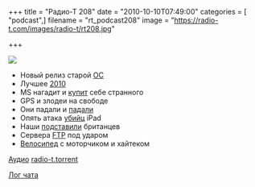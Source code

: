 +++
title = "Радио-Т 208"
date = "2010-10-10T07:49:00"
categories = [ "podcast",]
filename = "rt_podcast208"
image = "https://radio-t.com/images/radio-t/rt208.jpg"

+++

![](https://radio-t.com/images/radio-t/rt208.jpg)

- Новый релиз старой [ОС](http://www.opennet.ru/opennews/art.shtml?num=28170)
- Лучшее [2010](http://habrahabr.ru/company/aiken/blog/105516/)
- MS нагадит и [купит](http://www.gzt.ru/topnews/business/-microsoft-hochet-kupitj-adobe-nazlo-stivu-dzhobsu-/328793.html?from=reader) себе странного
- GPS и злодеи на свободе
- Они падали и [падали](http://mashable.com/2010/10/05/foursquare-downtime-post-mortem/)
- Опять атака [убийц](http://www.crunchgear.com/2010/10/07/cherrypals-cherrypad-gives-you-android-for-under-200/) iPad
- Наши [подставили](http://www.gzt.ru/topnews/hitech/-britantsy-poplatilisj-za-lyubovj-k-pesnyam-iz-/328840.html?from=reader) британцев
- Сервера [FTP](http://www.opennet.ru/opennews/art.shtml?num=28210) под ударом
- [Велосипед](http://www.wired.com/gadgetlab/2010/10/electric-bike-runs-almost-on-water/) с моторчиком и хайтеком

[Аудио](https://archive.rucast.net/radio-t/media/rt_podcast208.mp3)
[radio-t.torrent](http://www.radio-t.com/torrents/rt_podcast208.mp3.torrent)

[Лог чата](http://chat.radio-t.com/logs/radio-t-208.html)
<audio src="https://archive.rucast.net/radio-t/media/rt_podcast208.mp3" preload="none"></audio>